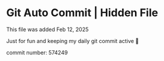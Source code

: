 # Git Auto Commit | Hidden File

This file was added Feb 12, 2025

Just for fun and keeping my daily git commit active 🤪

commit number: 574249

